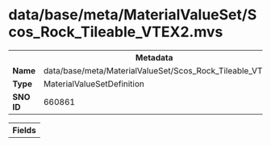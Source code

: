 <h1>data/base/meta/MaterialValueSet/Scos_Rock_Tileable_VTEX2.mvs</h1><table><tr><th colspan="100%">Metadata</th></tr><tr><td><b>Name</b></td><td>data/base/meta/MaterialValueSet/Scos_Rock_Tileable_VTEX2.mvs</td></tr><tr><td><b>Type</b></td><td>MaterialValueSetDefinition</td></tr><tr><td><b>SNO ID</b></td><td>660861</td></tr></table>

<table><tr><th colspan="100%">Fields</th></tr></table>

